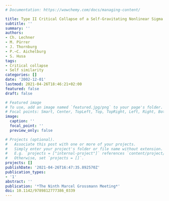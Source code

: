 ```yaml
---
# Documentation: https://wowchemy.com/docs/managing-content/

title: Type II Critical Collapse of a Self-Gravitating Nonlinear Sigma Model
subtitle: ''
summary: ''
authors:
- Ch. Lechner
- M. Pürrer
- J. Thornburg
- P.~C. Aichelburg
- S. Husa
tags:
- Critical collapse
- Self similarity
categories: []
date: '2002-12-01'
lastmod: 2021-04-26T18:46:21+02:00
featured: false
draft: false

# Featured image
# To use, add an image named `featured.jpg/png` to your page's folder.
# Focal points: Smart, Center, TopLeft, Top, TopRight, Left, Right, BottomLeft, Bottom, BottomRight.
image:
  caption: ''
  focal_point: ''
  preview_only: false

# Projects (optional).
#   Associate this post with one or more of your projects.
#   Simply enter your project's folder or file name without extension.
#   E.g. `projects = ["internal-project"]` references `content/project/deep-learning/index.md`.
#   Otherwise, set `projects = []`.
projects: []
publishDate: '2021-04-26T16:47:35.892570Z'
publication_types:
- '1'
abstract: ''
publication: '*The Ninth Marcel Grossmann Meeting*'
doi: 10.1142/9789812777386_0339
---
```


